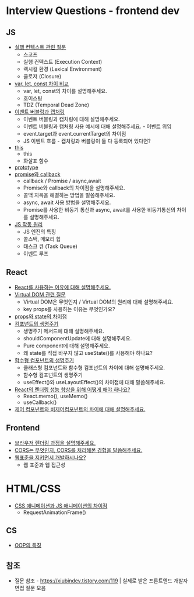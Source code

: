 # Interview Questions - frontend dev

## JS

- [실행 컨텍스트 관련 질문](./JS/실행-컨텍스트와-클로저.md)
  - 스코프
  - 실행 컨텍스트 (Execution Context)
  - 렉시컬 환경 (Lexical Environment)
  - 클로저 (Closure)
- [var, let, const 차이 비교](./JS/var-let-const-차이.md)
  - var, let, const의 차이를 설명해주세요.
  - 호이스팅
  - TDZ (Temporal Dead Zone)
- [이벤트 버블링과 캡처링](./JS/이벤트-버블링과-캡처링.md)
  - 이벤트 버블링과 캡처링에 대해 설명해주세요.
  - 이벤트 버블링과 캡처링 사용 예시에 대해 설명해주세요. - 이벤트 위임
  - event.target과 event.currentTarget의 차이점
  - JS 이벤트 흐름 - 캡처링과 버블링이 둘 다 등록되어 있다면?
- [this](./JS/this.md)
  - this
  - 화살표 함수
- [prototype](./JS/prototype.md)
- [promise와 callback](./JS/callback과-promise.md)
  - callback / Promise / async,await
  - Promise와 callback의 차이점을 설명해주세요.
  - 콜백 지옥을 해결하는 방법을 말씀해주세요.
  - async, await 사용 방법을 설명해주세요.
  - Promise를 사용한 비동기 통신과 async, await를 사용한 비동기통신의 차이를 설명해주세요.
- [JS 작동 원리](./JS/js-엔진과-작동원리.md)
  - JS 엔진의 특징
  - 콜스택, 메모리 힙
  - 태스크 큐 (Task Queue)
  - 이벤트 루프

## React

- [React를 사용하는 이유에 대해 설명해주세요.](./React/React를-사용하는-이유.md)
- [Virtual DOM 관련 질문](./React/Virtual-DOM.md)
  - Virtual DOM은 무엇인지 / Virtual DOM의 원리에 대해 설명해주세요.
  - key props를 사용하는 이유는 무엇인가요?
- [props와 state의 차이점](./React/props와-state의-차이점.md)
- [컴포넌트의 생명주기](./React/컴포넌트-생명주기.md)
  - 생명주기 메서드에 대해 설명해주세요.
  - shouldComponentUpdate에 대해 설명해주세요.
  - Pure component에 대해 설명해주세요.
  - 왜 state를 직접 바꾸지 않고 useState()를 사용해야 하나요?
- [함수형 컴포넌트의 생명주기](./React/함수형-컴포넌트-생명주기.md)
  - 클래스형 컴포넌트와 함수형 컴포넌트의 차이에 대해 설명해주세요.
  - 함수형 컴포넌트의 생명주기
  - useEffect()와 useLayoutEffect()의 차이점에 대해 말씀해주세요.
- [React의 렌더링 성능 향상을 위해 어떻게 해야 하나요?](./React/React-렌더링성능-향상법.md)
  - React.memo(), useMemo()
  - useCallback()
- [제어 컴포넌트와 비제어컴포넌트의 차이에 대해 설명해주세요.](./React/제어-컴포넌트와-비제어-컴포넌트.md)

## Frontend

- [브라우저 렌더링 과정을 설명해주세요.](./Frontend/브라우저-렌더링-과정.md)
- [CORS는 무엇인지, CORS를 처리해본 경험을 말씀해주세요.](./Frontend/CORS.md)
- [웹표준을 지키면서 개발하시나요?](./Frontend/웹표준과-웹접근성.md)
  - 웹 표준과 웹 접근성

# HTML/CSS

- [CSS 애니메이션과 JS 애니메이션의 차이점](./HTML&CSS/CSS-애니메이션과-JS애니메이션의-차이점.md)
  - RequestAnimationFrame()

## CS

- [OOP의 특징](./CS/OOP.md)

## 참조

- 질문 참조 - https://xiubindev.tistory.com/119 | 실제로 받은 프론트엔드 개발자 면접 질문 모음
